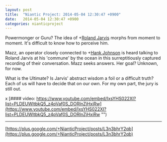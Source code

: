 ```yaml
---
layout: post
title:  "Niantic Project: 2014-05-04 12:30:47 +0900"
date:   2014-05-04 12:30:47 +0900
categories: nianticproject
---
```

Powermonger or Guru? The idea of +[Roland Jarvis](https://plus.google.com/103568659333550762891 "") morphs from moment to moment. It's difficult to know how to perceive him.

Mazz, an operator closely connected to +[Hank Johnson](https://plus.google.com/117792105926525258257 "") is heard talking to Roland Jarvis at his 'commune' by the ocean in this surreptitiously captured recording of their conversation. Mazz seeks answers. Her goal? Unknown, for now. 

What is the Ultimate? Is Jarvis' abstract wisdom a foil or a difficult truth? Each of us will have to decide that on our own. For my own part, the jury is still out.

x
[#### video: https://www.youtube.com/embed/IxsYHS022XI?list=PLDEUWItbkQ5_z4pVaf0S_DORInZjHxiRw](https://www.youtube.com/embed/IxsYHS022XI?list=PLDEUWItbkQ5_z4pVaf0S_DORInZjHxiRw "")
- - -
[https://plus.google.com/+NianticProject/posts/L3n3bhrY2qb](https://plus.google.com/+NianticProject/posts/L3n3bhrY2qb)

